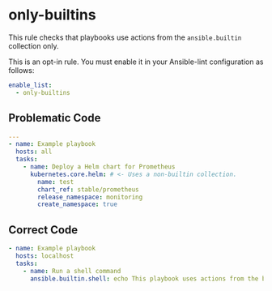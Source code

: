 # only-builtins

This rule checks that playbooks use actions from the `ansible.builtin` collection only.

This is an opt-in rule.
You must enable it in your Ansible-lint configuration as follows:

```yaml
enable_list:
  - only-builtins
```

## Problematic Code

```yaml
---
- name: Example playbook
  hosts: all
  tasks:
    - name: Deploy a Helm chart for Prometheus
      kubernetes.core.helm: # <- Uses a non-builtin collection.
        name: test
        chart_ref: stable/prometheus
        release_namespace: monitoring
        create_namespace: true
```

## Correct Code

```yaml
- name: Example playbook
  hosts: localhost
  tasks:
    - name: Run a shell command
      ansible.builtin.shell: echo This playbook uses actions from the builtin collection only.
```

